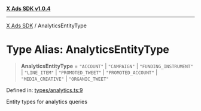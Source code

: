 [**X Ads SDK v1.0.4**](../README.md)

***

[X Ads SDK](../globals.md) / AnalyticsEntityType

# Type Alias: AnalyticsEntityType

> **AnalyticsEntityType** = `"ACCOUNT"` \| `"CAMPAIGN"` \| `"FUNDING_INSTRUMENT"` \| `"LINE_ITEM"` \| `"PROMOTED_TWEET"` \| `"PROMOTED_ACCOUNT"` \| `"MEDIA_CREATIVE"` \| `"ORGANIC_TWEET"`

Defined in: [types/analytics.ts:9](https://github.com/kage1020/x-ads-sdk/blob/main/src/types/analytics.ts#L9)

Entity types for analytics queries
